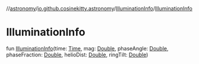 //[astronomy](../../../index.md)/[io.github.cosinekitty.astronomy](../index.md)/[IlluminationInfo](index.md)/[IlluminationInfo](-illumination-info.md)

# IlluminationInfo

fun [IlluminationInfo](-illumination-info.md)(time: [Time](../-time/index.md), mag: [Double](https://kotlinlang.org/api/latest/jvm/stdlib/kotlin-stdlib/kotlin/-double/index.html), phaseAngle: [Double](https://kotlinlang.org/api/latest/jvm/stdlib/kotlin-stdlib/kotlin/-double/index.html), phaseFraction: [Double](https://kotlinlang.org/api/latest/jvm/stdlib/kotlin-stdlib/kotlin/-double/index.html), helioDist: [Double](https://kotlinlang.org/api/latest/jvm/stdlib/kotlin-stdlib/kotlin/-double/index.html), ringTilt: [Double](https://kotlinlang.org/api/latest/jvm/stdlib/kotlin-stdlib/kotlin/-double/index.html))
